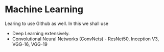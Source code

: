 # Machine Learning 

Learing to use Github as well. 
In this we shall use
- Deep Learning extensively.
- Convolutional Neural Networks (ConvNets) - ResNet50, Inception V3, VGG-16, VGG-19
